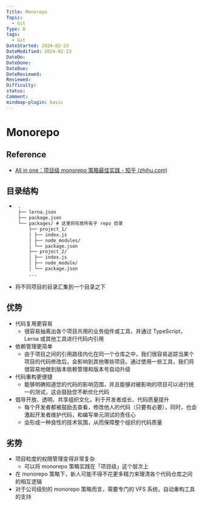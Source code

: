 ```yaml
---
Title: Monorepo
Topic:
  - Git
Type: O
tags:
  - Git
DateStarted: 2024-02-23
DateModified: 2024-02-23
DateDo: 
DateDone: 
DateDue: 
DateReviewed: 
Reviewed: 
Difficulty: 
status: 
Comment: 
mindmap-plugin: basic
---
```


# Monorepo

## Reference
- [All in one：项目级 monorepo 策略最佳实践 - 知乎 (zhihu.com)](https://zhuanlan.zhihu.com/p/348898271)

## 目录结构

-
  ```md
   .
   ├── lerna.json
   ├── package.json
   └── packages/ # 这里将存放所有子 repo 目录
       ├── project_1/
       │ ├── index.js
       │ ├── node_modules/
       │ └── package.json
       ├── project_2/
       │ ├── index.js
       │ ├── node_module/
       │ └── package.json
       ...
  ```

- 将不同项目的目录汇集到一个目录之下

## 优势
- 代码复用更容易
    - 很容易抽离出各个项目共用的业务组件或工具，并通过 TypeScript，Lerna 或其他工具进行代码内引用
- 依赖管理更简单
    - 由于项目之间的引用路径内化在同一个仓库之中，我们很容易追踪当某个项目的代码修改后，会影响到其他哪些项目。通过使用一些工具，我们将很容易地做到版本依赖管理和版本号自动升级
- 代码重构更便捷
    - 能够明确知道您的代码的影响范围，并且能够对被影响的项目可以进行统一的测试，这会鼓励您不断优化代码
- 倡导开放、透明、共享组织文化，利于开发者成长、代码质量提升
    - 每个开发者都被鼓励去查看，修改他人的代码（只要有必要），同时，也会激起开发者维护代码，和编写单元测试的责任心
    - 会形成一种良性的技术氛围，从而保障整个组织的代码质量

## 劣势
- 项目粒度的权限管理变得非常复杂
    - 可以将 monorepo 策略实践在「项目级」这个层次上
- 在 monorepo 策略下，新人可能不得不花更多精力来理清各个代码仓库之间的相互逻辑
- 对于公司级别的 monorepo 策略而言，需要专门的 VFS 系统，自动重构工具的支持
